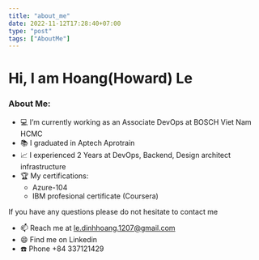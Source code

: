 ```yaml
---
title: "about_me"
date: 2022-11-12T17:28:40+07:00
type: "post"
tags: ["AboutMe"]
---
```


# Hi, I am Hoang(Howard) Le 

### About Me:
 - 💻 I’m currently working as an Associate DevOps at BOSCH Viet Nam HCMC
 - 📚 I graduated in Aptech Aprotrain
 - 📈 I experienced 2 Years at DevOps, Backend, Design architect infrastructure
 - 🏆 My certifications:
    - Azure-104
    - IBM profesional certificate (Coursera)

If you have any questions please do not hesitate to contact me
- 📫 Reach me at le.dinhhoang.1207@gmail.com
- 😄 Find me on Linkedin
- ☎️ Phone +84 337121429

